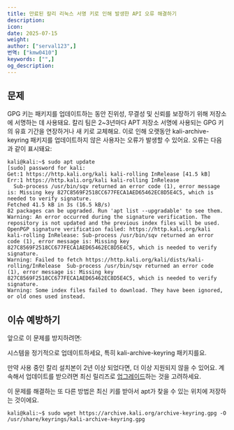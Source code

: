 ```yaml
---
title: 만료된 칼리 리눅스 서명 키로 인해 발생한 API 오류 해결하기
description:
icon:
date: 2025-07-15
weight:
author: ["serval123",]
번역: ["kmw0410"]
keywords: ["",]
og_description:
---
```


## 문제

GPG 키는 패키지를 업데이트하는 동안 진위성, 무결성 및 신뢰를 보장하기 위해 저장소에 서명하는 데 사용돼요. 칼리 팀은 2~3년마다 APT 저장소 서명에 사용되는 GPG 키의 유효 기간을 연장하거나 새 키로 교체해요. 이로 인해 오랫동안 kali-archive-keyring 패키지를 업데이트하지 않은 사용자는 오류가 발생할 수 있어요. 오류는 다음과 같이 표시돼요:

```console
kali@kali:~$ sudo apt update
[sudo] password for kali:
Get:1 https://http.kali.org/kali kali-rolling InRelease [41.5 kB]
Err:1 https://http.kali.org/kali kali-rolling InRelease
  Sub-process /usr/bin/sqv returned an error code (1), error message is: Missing key 827C8569F2518CC677FECA1AED65462EC8D5E4C5, which is needed to verify signature.
Fetched 41.5 kB in 3s (16.5 kB/s)
82 packages can be upgraded. Run 'apt list --upgradable' to see them.
Warning: An error occurred during the signature verification. The repository is not updated and the previous index files will be used. OpenPGP signature verification failed: https://http.kali.org/kali kali-rolling InRelease: Sub-process /usr/bin/sqv returned an error code (1), error message is: Missing key 827C8569F2518CC677FECA1AED65462EC8D5E4C5, which is needed to verify signature.
Warning: Failed to fetch https://http.kali.org/kali/dists/kali-rolling/InRelease  Sub-process /usr/bin/sqv returned an error code (1), error message is: Missing key 827C8569F2518CC677FECA1AED65462EC8D5E4C5, which is needed to verify signature.
Warning: Some index files failed to download. They have been ignored, or old ones used instead.

```
## 이슈 예방하기

앞으로 이 문제를 방지하려면:

시스템을 정기적으로 업데이트하세요, 특히 kali-archive-keyring 패키지를요.

만약 사용 중인 칼리 설치본이 2년 이상 되었다면, 더 이상 지원되지 않을 수 있어요. 계속해서 업데이트를 받으려면 최신 릴리즈로 [업그레이드](https://www.kali.org/docs/general-use/updating-kali/)하는 것을 고려하세요.


이 문제를 해결하는 또 다른 방법은 최신 키를 받아서 apt가 찾을 수 있는 위치에 저장하는 것이에요.

```console
kali@kali:~$ sudo wget https://archive.kali.org/archive-keyring.gpg -O /usr/share/keyrings/kali-archive-keyring.gpg

```

